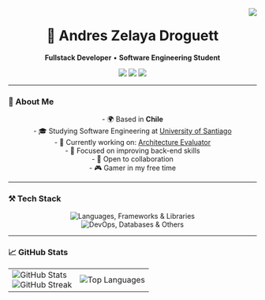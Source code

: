 <img align="right" src="https://visitor-badge.laobi.icu/badge?page_id=opsord.opsord" />

<h1 align="center">🦎 Andres Zelaya Droguett</h1>
<p align="center">
  <b>Fullstack Developer</b> &bull; <b>Software Engineering Student</b>
</p>
<p align="center">
  <a href="mailto:andres.zelaya@usach.cl"><img src="https://img.shields.io/badge/Gmail-EA4335?style=flat&logo=gmail&logoColor=white"/></a>
  <a href="https://linkedin.com/in/andres-z-161685129/"><img src="https://img.shields.io/badge/LinkedIn-0A66C2?style=flat&logo=linkedin&logoColor=white"/></a>
  <a href="https://opsord.github.io"><img src="https://img.shields.io/badge/Portfolio-FF5722?style=flat&logo=todoist&logoColor=white"/></a>
</p>

---

### 👋 About Me

<div align="center">

\- 🌍 Based in **Chile**  
\- 🎓 Studying Software Engineering at [University of Santiago](https://www.usach.cl)  
\- 🚀 Currently working on: [Architecture Evaluator](https://github.com/Opsord/architecture-evaluator)  
\- 🧠 Focused on improving back-end skills  
\- 🤝 Open to collaboration  
\- 🎮 Gamer in my free time

</div>

---

### ⚒️ Tech Stack

<div align="center">

<img src="https://skillicons.dev/icons?i=js,ts,java,python,html,css,react,spring,nestjs" alt="Languages, Frameworks & Libraries" />

<br/>

<img src="https://skillicons.dev/icons?i=docker,kubernetes,jenkins,nginx,git,github,postman,postgres,mysql,latex" alt="DevOps, Databases & Others" />

</div>

---

### 📈 GitHub Stats

<table>
  <tr>
    <td>
      <img src="https://github-readme-stats.vercel.app/api?username=opsord&show_icons=true&hide=&count_private=true&title_color=0891b2&text_color=ffffff&icon_color=0891b2&bg_color=1c1917&hide_border=true" alt="GitHub Stats" />
      <br/>
      <img src="https://github-readme-streak-stats.herokuapp.com/?user=opsord&stroke=ffffff&background=1c1917&ring=0891b2&fire=0891b2&currStreakNum=ffffff&currStreakLabel=0891b2&sideNums=ffffff&sideLabels=ffffff&dates=ffffff&hide_border=true" alt="GitHub Streak" />
    </td>
    <td>
      <img src="https://github-readme-stats.vercel.app/api/top-langs/?username=opsord&langs_count=10&title_color=0891b2&text_color=ffffff&icon_color=0891b2&bg_color=1c1917&hide_border=true&locale=en&custom_title=Top%20Languages" alt="Top Languages" />
    </td>
  </tr>
</table>